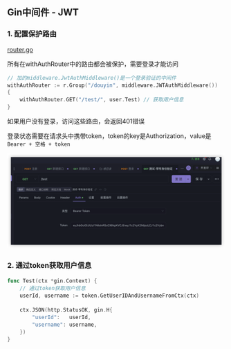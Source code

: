 ## Gin中间件 - JWT

### 1. 配置保护路由

[router.go](..%2Frouter%2Frouter.go)

所有在withAuthRouter中的路由都会被保护，需要登录才能访问

```go
// 加的middleware.JwtAuthMiddleware()是一个登录验证的中间件
withAuthRouter := r.Group("/douyin", middleware.JWTAuthMiddleware())
{
    withAuthRouter.GET("/test/", user.Test) // 获取用户信息
}
```

如果用户没有登录，访问这些路由，会返回401错误

登录状态需要在请求头中携带token，token的key是Authorization，value是`Bearer + 空格 + token`

![img.png](..%2F..%2F..%2Fimages%2Fimg.png)

### 2. 通过token获取用户信息

```go
func Test(ctx *gin.Context) {
	// 通过token获取用户信息
	userId, username := token.GetUserIDAndUsernameFromCtx(ctx)

	ctx.JSON(http.StatusOK, gin.H{
		"userId":   userId,
		"username": username,
	})
}
```